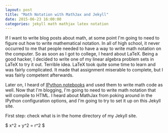 ```yaml
---
layout: post
title: "Math Notation with MathJax and Jekyll"
date: 2015-06-23 16:00:00
categories: jekyll math mathjax latex notation
---
```


If I want to write blog posts about math, at some point I'm going to need
	to figure out how to write mathematical notation.
In all of high school, it never occurred to me that people needed to have a way
	to write math notation on the computer.
So as soon as I got to college, I heard about LaTeX.
Being a good hacker, I decided to write one of my linear algebra problem sets in LaTeX to try it out.
Terrible idea.
LaTeX took quite some time to learn and was fairly complicated.
It made that assignment miserable to complete, but I was fairly competent afterwards.

Later on, I heard of [IPython notebooks](http://ipython.org/notebook.htm)
	and used them to write math code as well.
Now that I'm blogging, I'm going to need to write math notation that will compile to HTML.
I heard about MathJax from poking around in the IPython configuration options,
	and I'm going to try to set it up on this Jekyll site.

First step: check what is in the home directory of my Jekyll site.

<script type="text/javascript" src="http://cdn.mathjax.org/mathjax/latest/MathJax.js?config=TeX-AMS-MML_HTMLorMML"></script>

<div>
$ x^2 + y^2 = r^2 $
</div>
